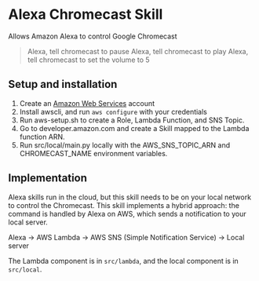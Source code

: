 # Alexa Chromecast Skill

Allows Amazon Alexa to control Google Chromecast

> Alexa, tell chromecast to pause
> Alexa, tell chromecast to play
> Alexa, tell chromecast to set the volume to 5

## Setup and installation

1. Create an [Amazon Web Services](http://aws.amazon.com/) account
2. Install awscli, and run `aws configure` with your credentials
3. Run aws-setup.sh to create a Role, Lambda Function, and SNS Topic.
4. Go to developer.amazon.com and create a Skill mapped to the Lambda function ARN.
5. Run src/local/main.py locally with the AWS_SNS_TOPIC_ARN and CHROMECAST_NAME environment variables.

## Implementation

Alexa skills run in the cloud, but this skill needs to be on your local network to control the Chromecast.
This skill implements a hybrid approach: the command is handled by Alexa on AWS, which sends a notification to your local server.

Alexa -> AWS Lambda -> AWS SNS (Simple Notification Service) -> Local server

The Lambda component is in `src/lambda`, and the local component is in `src/local`.

